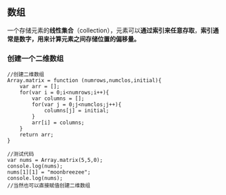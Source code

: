 ## 数组

一个存储元素的**线性集合**（collection），元素可以**通过索引来任意存取**，**索引通常是数字，用来计算元素之间存储位置的偏移量。**

### 创建一个二维数组

```
//创建二维数组
Array.matrix = function (numrows,numclos,initial){
    var arr = [];
    for(var i = 0;i<numrows;i++){
        var columns = [];
        for(var j = 0;j<numclos;j++){
            columns[j] = initial;
        }
        arr[i] = columns;
    }
    return arr;
}

//测试代码
var nums = Array.matrix(5,5,0);
console.log(nums);
nums[1][1] = "moonbreezee";
console.log(nums);
//当然也可以直接赋值创建二维数组
```

